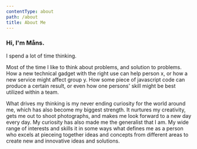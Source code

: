 ```yaml
---
contentType: about
path: /about
title: About Me
---
```

### Hi, I'm Måns.

I spend a lot of time thinking.

Most of the time I like to think about problems, and solution to problems. How a new technical gadget with the right use can help person x, or how a new service might affect group y. How some piece of javascript code can produce a certain result, or even how one persons' skill might be best utilized within a team. 

What drives my thinking is my never ending curiosity for the world around me, which has also become my biggest strength. It nurtures my creativity, gets me out to shoot photographs, and makes me look forward to a new day every day. My curiosity has also made me the generalist that I am. My wide range of interests and skills it in some ways what defines me as a person who excels at pieceing together ideas and concepts from different areas to create new and innovative ideas and solutions.
